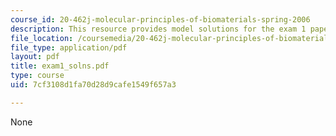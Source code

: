 ```yaml
---
course_id: 20-462j-molecular-principles-of-biomaterials-spring-2006
description: This resource provides model solutions for the exam 1 paper.
file_location: /coursemedia/20-462j-molecular-principles-of-biomaterials-spring-2006/7cf3108d1fa70d28d9cafe1549f657a3_exam1_solns.pdf
file_type: application/pdf
layout: pdf
title: exam1_solns.pdf
type: course
uid: 7cf3108d1fa70d28d9cafe1549f657a3

---
```

None